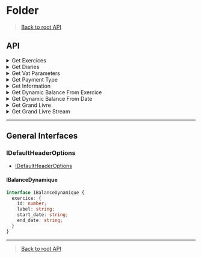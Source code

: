 # Folder

> [Back to root API](../../../README.md#📜-api)

## API
<details>
  <summary>Get Exercices</summary>

> ⚠️ Require Firm Authentication !  
> ⚠️ Require accountingFolderId !

```ts
  type getExercices = (options: IDefaultHeaderOptions) => Promise<Windev.Society.Exercice[]>
```
### Exemple Get Exercice

```ts
import * as MyUnisoft from "@myunisoft/partners-sdk";
import { Windev } from "@myunisoft/tsd";


const options: MyUnisoft.IDefaultHeaderOptions = {
  accessToken,
  accountingFolderId: 1
};

const data = await MyUnisoft.accounting.folder.getExercices(options);
```

### Interfaces
- [IDefaultHeaderOptions](../../interfaces/common.md)

#### Exercice

```ts
interface Exercice {
  exercice_id: number;
  start_date: string;
  end_date: string;

  /**Label de l'exercice ( N-1, N, N+1 etc..) */
  label: string;

  result: number;

  /**Chiffre d'affaire sur l'exercice. */
  ca: number;
  closed: boolean;
  duration: number;
  closed_at: null | string;

  /**ID de la personne qui a clotûré l'exercice. */
  closed_by: null | number;

  review_model: {
    label: string;
    id_review_model: number;
  };

  lettering_method_id: number;
}
```
</details>

<details>
  <summary>Get Diaries</summary>

> ⚠️ Require Firm Authentication !  
> ⚠️ Require accountingFolderId !

```ts
  type getDiaries = (options: IDefaultHeaderOptions) => Promise<Windev.Society.Diary[]>
```

### Exemple Get Diaries

```ts
import * as MyUnisoft from "@myunisoft/partners-sdk";
import { Windev } from "@myunisoft/tsd";


const options: MyUnisoft.IDefaultHeaderOptions = {
  accessToken,
  accountingFolderId: 1
};

const data = await MyUnisoft.accounting.folder.getDiaries(options);
```

### Interfaces
- [IDefaultHeaderOptions](../../interfaces/common.md)

#### Diaries
```ts
interface DiaryType {
  ACH: 1,
  VTE: 2,
  BQ: 3,
  CAISSE: 4,
  OD: 5,
  OD_AUDIT: 7,
  A_EXT: 8,
  EXT: 9,
  AN: 10,
  OD_PAIE: 11,
  OD_LET: 12,
  NDF: 13,
  OD_DECL_FISCALE: 14,
  OD_EXC: 15
}

interface Diary<T = DiaryType> {
  code: string;
  name: string;
  closed: boolean;
  account: null | {
    id: number;
    label: string;
    number: string;
  };
  blocked: boolean;
  diary_id: number;
  diary_type_id: T[keyof T];
  diary_type_code: keyof T;
  diary_type_name: string;
}
```
</details>

<details>
  <summary>Get Vat Parameters</summary>

> ⚠️ Require Firm Authentication !  
> ⚠️ Require accountingFolderId !

```ts
  type getVatParameters = (options: IDefaultHeaderOptions) => Promise<Windev.Vat.VatParam[]>
```

### Exemple Get Vat Parameters
```ts
import * as MyUnisoft from "@myunisoft/partners-sdk";
import { Windev } from "@myunisoft/tsd";


const options: MyUnisoft.IDefaultHeaderOptions = {
  accessToken,
  accountingFolderId: 1
};

const data = await MyUnisoft.accounting.folder.getVatParameters(options);
```

### Interfaces
- [IDefaultHeaderOptions](../../interfaces/common.md)

#### VatParam
- [Account](../../interfaces/account.md)
```ts
interface VatParam { 
  vat_param_id: number;
  code: string;
  account_ded: Except<Account, "counterpart_account">;
  account_coll: Except<Account, "counterpart_account">;
  vat: {
    id: number;
    rate: number;
  };
  vat_type: VatType;
  vat_exigility: VatExigility;
  blocked: boolean;
}

interface VatType {
  id: number;
  label: string;
  code: string;
}

interface VatExigility {
  id: number;
  label: string;
  code: string;
}

interface VatRegime {
  id: number;
  name: string;
  code: string;
}
```
</details>

<details>
  <summary>Get Payment Type</summary>

> ⚠️ Require Firm Authentication !  
> ⚠️ Require accountingFolderId !

```ts
  type getPaymentType = (options: IDefaultHeaderOptions) => Promise<Windev.Vat.PaymentType[]>
```

### Exemple Get Payment Type
```ts
import * as MyUnisoft from "@myunisoft/partners-sdk";
import { Windev } from "@myunisoft/tsd";


const options: MyUnisoft.IDefaultHeaderOptions = {
  accessToken,
  accountingFolderId: 1
};

const data = await MyUnisoft.accounting.folder.getPaymentType(options);
```

### Interfaces
- [IDefaultHeaderOptions](../../interfaces/common.md)

#### PaymentType
```ts
interface PaymentType {
  payment_type_id: number;
  name: string;
  code: string;
}
```
</details>

<details>
  <summary>Get Information</summary>

> ⚠️ Require Firm Authentication !  
> ⚠️ Require accountingFolderId !

```ts
  type getInformation = (options: IDefaultHeaderOptions) => Promise<Society.Vat.Company>
```

### Exemple Get Information
```ts
import * as MyUnisoft from "@myunisoft/partners-sdk";
import { Windev } from "@myunisoft/tsd";


const options: MyUnisoft.IDefaultHeaderOptions = {
  accessToken,
  accountingFolderId: 1
};

const data = await MyUnisoft.accounting.folder.getInformation(options);
```

### Interfaces
- [IDefaultHeaderOptions](../../interfaces/common.md)

#### Company
```ts
interface CommonField {
  id: number;
  label: string;
  value: string;
}

interface Coordonnee extends CommonField {
  type: CommonField;
}

interface CompanyInfo {
  /**Code [APE](https://www.insee.fr/fr/information/2406147). */
  ape: string | null;

  city: string;
  name: string;

  /**??? */
  step: string;

  siret: string | null;

  status: string;

  /**Adresse complète. */
  address: string;

  capital: number;
  country: string;

  /**Permet de savoir si la société possède un mot de passe. */
  secured: boolean;

  /**Permet de savoir s'il y a de l'analytique sur le projet. */
  analytics: boolean;

  member_id: number;
  road_type: string | null;

  /**Complément d'adresse. */
  complement: string | null;


  coordonnee: Coordonnee[];
  society_id: number;
  address_bis: string | null;
  companyType: string;

  /**Adresse mail de contact pour les liasses. */
  mail_liasse: string | null;

  postal_code: string;

  /**Option coffre fort. */
  safe_status: boolean;

  /**Numéro d'adresse de la société. */
  street_name: string;

  address_number: number;
  id_type_company: number;
  folder_reference: string;

  /**Code [Insee](https://fr.wikipedia.org/wiki/Code_Insee). */
  insee: string;
  
  enable_quantity: boolean;
}

interface PhysicalPersonEnFR { //  Nom temporaire.
  id_ex: number;
  prenom: string;
  nom: string;
}

interface Logo {
  id: number;
  token: string;
  label: string;
  link: string;
  thumbnail: string;
  download: string;
  baseURL: string;
}

interface Company extends Omit<CompanyInfo, "ape" | "city" | "road_type" | "address_number"> {
  /**Code [APE](https://www.insee.fr/fr/information/2406147). */
  ape: CommonField | null;

  register: CommonField | null;

  /**Statut juridique */
  legal_form: null | {
    id: number;
    label: string;
    code: string;
  };

  road_type: CommonField | null;
  owner_company: CommonField;

  /**??? */
  bilan: null;
  impot: null;

  /**Régime TVA */
  vat_regime: CommonField | null;

  /**Dans l'ancien fichier, footer a les même params que Logo ici... */
  footer: null;

  city: Omit<CommonField, "id">;
  comment: string;
  society_id: number;
  name: string;
  siret: string;
  activity: string;

  /**Code Référence d'Obligation Fiscale (ROF) de la TVA.  */
  rof_tva: string;

  /**Code Référence d'Obligation Fiscale (ROF) Transfert des Données Fiscales et Comptables (TDFC). */
  rof_tdfc: string;

  /**Code Référence d'Obligation Fiscale (ROF) de Cotisation Fonciere des Entreprise (CFE). */
  rof_cfe: string

  /**Code Référence d'Obligation Fiscale (ROF) de la Cotisation sur la Valeur Ajoutée des Entreprises (CVAE). */
  rof_cvae: string;

  address_number: string;

  /**Identifiant de l'expert comptable de la société. */
  id_accountant: number | null;
  accountant: PhysicalPersonEnFR;

  /**Identitfiant du responsable de mission de la société. */
  id_rm: number | null;
  rm: PhysicalPersonEnFR | null;

  id_collab: number | null;
  collab: PhysicalPersonEnFR | null;

  adherent_code: string;
  logo: Logo | null;

  id_centre_gestion: number | null;

  /**Code du régime d'imposition. */
  code_sheet_group: string;

  /**Date d'immatriculation. */
  registration_date: string;

  /**Clotûre automatique des écritures lors de l'envoi de la TVA. */
  close_entries_VAT: boolean;

  axe: CommonField | null;

  formule_code: string;
}
```
</details>

<details>
  <summary>Get Dynamic Balance From Exercice</summary>

> ⚠️ Require Firm Authentication !  
> ⚠️ Require accountingFolderId !

```ts
  type getDynamicBalanceFromExercice = (options: IBalanceByExercice) => Promise<IBalanceDynamique>
```

### Exemple Get Dynamic Balance From Exercice
```ts
import * as MyUnisoft from "@myunisoft/partners-sdk";
import { Windev } from "@myunisoft/tsd";


const options: IBalanceByExercice = {
  accessToken,
  accountingFolderId: 1,
  axisId: 1
};

const data = await MyUnisoft.accounting.folder.getDynamicBalanceFromExercice(options);
```

### Interfaces

#### IBalanceByExercice
- [IDefaultHeaderOptions](../../interfaces/common.md)
```ts
interface IBalanceByExercice extends IDefaultHeaderOptions {
  /**
   * ID de l’exercice dont on souhaite la balance.
   */
  exerciceId?: number;

  /**
   * ID de l’axe dont on souhaite la balance.
   */
  axisId: number;

  type?: "compare" | "aged";
}
```

#### IBalanceDynamique
- [IBalanceDynamique](./folder.md#ibalancedynamique-2)
</details>

<details>
  <summary>Get Dynamic Balance From Date</summary>

> ⚠️ Require Firm Authentication !  
> ⚠️ Require accountingFolderId !

```ts
  type getDynamicBalanceFromDate = (options: IBalanceByDate) => Promise<IBalanceDynamique>
```

### Exemple Get Dynamic Balance From Date
```ts
import * as MyUnisoft from "@myunisoft/partners-sdk";
import { Windev } from "@myunisoft/tsd";


const options: IBalanceByExercice = {
  accessToken,
  accountingFolderId: 1,
  startDate: "20210101",
  endDate: "20211231",
  axisId: 1
};

const data = await MyUnisoft.accounting.folder.getDynamicBalanceFromDate(options);
```

### Interfaces

#### IBalanceByDate
- [IDefaultHeaderOptions](../../interfaces/common.md)
```ts
interface IBalanceByDate extends IDefaultHeaderOptions {
  /**
   * Format: YYYYMMDD
   */
  startDate: string;

  /**
   * Format: YYYYMMDD
   */
  endDate: string;

  /**
   * ID de l’axe dont on souhaite la balance.
   */
  axisId: number;
}
```

#### IBalanceDynamique
- [IBalanceDynamique](./folder.md#ibalancedynamique-2)

</details>

<details>
  <summary>Get Grand Livre</summary>

```ts
  type getGrandLivre = (options: IGetGrandLivreOptions) => Promise<string>
```

### Exemple Get Grand Livre
```ts
import fs from "fs";
import * as MyUnisoft from "@myunisoft/partners-sdk";
import { Windev } from "@myunisoft/tsd";


const options: IGetGrandLivreOptions = {
  accessToken,
  accountingFolderId: 1,
  startDate: "2021-01-01",
  endDate: "2021-12-31"
};

const data = await MyUnisoft.accounting.folder.getDynamicBalanceFromDate(options);

await fs.promises.writeFile("myPdf.pdf", data)
```

### Interfaces

#### IGetGrandLivreOptions
- [IDefaultHeaderOptions](../../interfaces/common.md)
```ts
interface IGetGrandLivreOptions extends IDefaultHeaderOptions {
  /**
   * Format: YYYY-MM-DD
   */
  startDate: string;

  /**
   * Format: YYYY-MM-DD
   */
  endDate: string;
  xls?: boolean;
}
```

</details>

<details>
  <summary>Get Grand Livre Stream</summary>

```ts
  type getGrandLivreStream = (options: IGetGrandLivreOptions) => Promise<string>
```

### Exemple Get Grand Livre Stream
```ts
import fs from "fs";
import * as MyUnisoft from "@myunisoft/partners-sdk";
import { Windev } from "@myunisoft/tsd";

const options: IGetGrandLivreOptions = {
  accessToken,
  accountingFolderId: 1,
  startDate: "2021-01-01",
  endDate: "2021-12-31"
};

const cursor = await MyUnisoft.accounting.folder.getDynamicBalanceFromDate(options);

cursor(fs.createWritableStream("myPdf.pdf"));
```

### Interfaces

#### IGetGrandLivreOptions
- [IDefaultHeaderOptions](../../interfaces/common.md)
```ts
interface IGetGrandLivreOptions extends IDefaultHeaderOptions {
  /**
   * Format: YYYY-MM-DD
   */
  startDate: string;

  /**
   * Format: YYYY-MM-DD
   */
  endDate: string;
  xls?: boolean;
}
```

</details>

---

## General Interfaces

### IDefaultHeaderOptions
- [IDefaultHeaderOptions](../../../interfaces/common.md)

#### IBalanceDynamique
```ts
interface IBalanceDynamique {
  exercice: {
    id: number;
    label: string;
    start_date: string;
    end_date: string;
  }
}
```
</details>

---

> [Back to root API](../../../README.md#📜-api)
